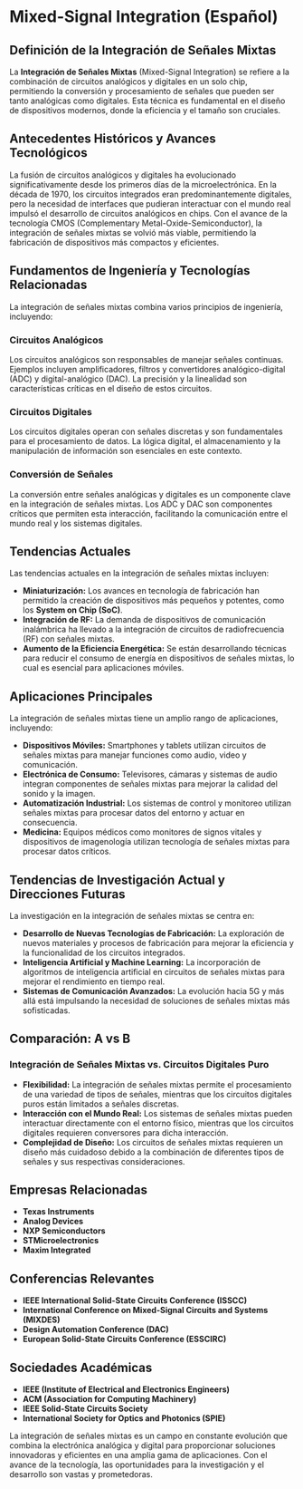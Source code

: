 # Mixed-Signal Integration (Español)

## Definición de la Integración de Señales Mixtas

La **Integración de Señales Mixtas** (Mixed-Signal Integration) se refiere a la combinación de circuitos analógicos y digitales en un solo chip, permitiendo la conversión y procesamiento de señales que pueden ser tanto analógicas como digitales. Esta técnica es fundamental en el diseño de dispositivos modernos, donde la eficiencia y el tamaño son cruciales.

## Antecedentes Históricos y Avances Tecnológicos

La fusión de circuitos analógicos y digitales ha evolucionado significativamente desde los primeros días de la microelectrónica. En la década de 1970, los circuitos integrados eran predominantemente digitales, pero la necesidad de interfaces que pudieran interactuar con el mundo real impulsó el desarrollo de circuitos analógicos en chips. Con el avance de la tecnología CMOS (Complementary Metal-Oxide-Semiconductor), la integración de señales mixtas se volvió más viable, permitiendo la fabricación de dispositivos más compactos y eficientes.

## Fundamentos de Ingeniería y Tecnologías Relacionadas

La integración de señales mixtas combina varios principios de ingeniería, incluyendo:

### Circuitos Analógicos

Los circuitos analógicos son responsables de manejar señales continuas. Ejemplos incluyen amplificadores, filtros y convertidores analógico-digital (ADC) y digital-analógico (DAC). La precisión y la linealidad son características críticas en el diseño de estos circuitos.

### Circuitos Digitales

Los circuitos digitales operan con señales discretas y son fundamentales para el procesamiento de datos. La lógica digital, el almacenamiento y la manipulación de información son esenciales en este contexto.

### Conversión de Señales

La conversión entre señales analógicas y digitales es un componente clave en la integración de señales mixtas. Los ADC y DAC son componentes críticos que permiten esta interacción, facilitando la comunicación entre el mundo real y los sistemas digitales.

## Tendencias Actuales

Las tendencias actuales en la integración de señales mixtas incluyen:

- **Miniaturización:** Los avances en tecnología de fabricación han permitido la creación de dispositivos más pequeños y potentes, como los **System on Chip (SoC)**.
- **Integración de RF:** La demanda de dispositivos de comunicación inalámbrica ha llevado a la integración de circuitos de radiofrecuencia (RF) con señales mixtas.
- **Aumento de la Eficiencia Energética:** Se están desarrollando técnicas para reducir el consumo de energía en dispositivos de señales mixtas, lo cual es esencial para aplicaciones móviles.

## Aplicaciones Principales

La integración de señales mixtas tiene un amplio rango de aplicaciones, incluyendo:

- **Dispositivos Móviles:** Smartphones y tablets utilizan circuitos de señales mixtas para manejar funciones como audio, video y comunicación.
- **Electrónica de Consumo:** Televisores, cámaras y sistemas de audio integran componentes de señales mixtas para mejorar la calidad del sonido y la imagen.
- **Automatización Industrial:** Los sistemas de control y monitoreo utilizan señales mixtas para procesar datos del entorno y actuar en consecuencia.
- **Medicina:** Equipos médicos como monitores de signos vitales y dispositivos de imagenología utilizan tecnología de señales mixtas para procesar datos críticos.

## Tendencias de Investigación Actual y Direcciones Futuras

La investigación en la integración de señales mixtas se centra en:

- **Desarrollo de Nuevas Tecnologías de Fabricación:** La exploración de nuevos materiales y procesos de fabricación para mejorar la eficiencia y la funcionalidad de los circuitos integrados.
- **Inteligencia Artificial y Machine Learning:** La incorporación de algoritmos de inteligencia artificial en circuitos de señales mixtas para mejorar el rendimiento en tiempo real.
- **Sistemas de Comunicación Avanzados:** La evolución hacia 5G y más allá está impulsando la necesidad de soluciones de señales mixtas más sofisticadas.

## Comparación: A vs B

### Integración de Señales Mixtas vs. Circuitos Digitales Puro

- **Flexibilidad:** La integración de señales mixtas permite el procesamiento de una variedad de tipos de señales, mientras que los circuitos digitales puros están limitados a señales discretas.
- **Interacción con el Mundo Real:** Los sistemas de señales mixtas pueden interactuar directamente con el entorno físico, mientras que los circuitos digitales requieren conversores para dicha interacción.
- **Complejidad de Diseño:** Los circuitos de señales mixtas requieren un diseño más cuidadoso debido a la combinación de diferentes tipos de señales y sus respectivas consideraciones.

## Empresas Relacionadas

- **Texas Instruments**
- **Analog Devices**
- **NXP Semiconductors**
- **STMicroelectronics**
- **Maxim Integrated**

## Conferencias Relevantes

- **IEEE International Solid-State Circuits Conference (ISSCC)**
- **International Conference on Mixed-Signal Circuits and Systems (MIXDES)**
- **Design Automation Conference (DAC)**
- **European Solid-State Circuits Conference (ESSCIRC)**

## Sociedades Académicas

- **IEEE (Institute of Electrical and Electronics Engineers)**
- **ACM (Association for Computing Machinery)**
- **IEEE Solid-State Circuits Society**
- **International Society for Optics and Photonics (SPIE)**

La integración de señales mixtas es un campo en constante evolución que combina la electrónica analógica y digital para proporcionar soluciones innovadoras y eficientes en una amplia gama de aplicaciones. Con el avance de la tecnología, las oportunidades para la investigación y el desarrollo son vastas y prometedoras.